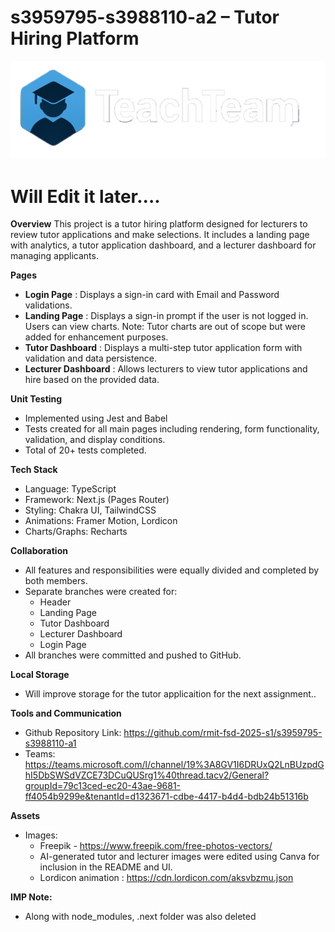 # s3959795-s3988110-a2 – Tutor Hiring Platform

![App Logo](teach-team/public/logo1.png)


# Will Edit it later....



**Overview**
This project is a tutor hiring platform designed for lecturers to review tutor applications and make selections. It includes a landing page with analytics, a tutor application dashboard, and a lecturer dashboard for managing applicants.



**Pages**
* **Login Page** : Displays a sign-in card with Email and Password validations.
* **Landing Page** : Displays a sign-in prompt if the user is not logged in. Users can view charts.
Note: Tutor charts are out of scope but were added for enhancement purposes.
* **Tutor Dashboard** : Displays a multi-step tutor application form with validation and data persistence.
* **Lecturer Dashboard** : Allows lecturers to view tutor applications and hire based on the provided data.



**Unit Testing**
* Implemented using Jest and Babel
* Tests created for all main pages including rendering, form functionality, validation, and display conditions.
* Total of 20+ tests completed.



**Tech Stack**
* Language: TypeScript
* Framework: Next.js (Pages Router)
* Styling: Chakra UI, TailwindCSS
* Animations: Framer Motion, Lordicon
* Charts/Graphs: Recharts



**Collaboration** 
* All features and responsibilities were equally divided and completed by both members.
* Separate branches were created for:
     * Header
     * Landing Page
     * Tutor Dashboard
     * Lecturer Dashboard
     * Login Page
* All branches were committed and pushed to GitHub.



**Local Storage**
* Will improve storage for the tutor applicaition for the next assignment.. 


**Tools and Communication**
* Github Repository Link: https://github.com/rmit-fsd-2025-s1/s3959795-s3988110-a1
* Teams: https://teams.microsoft.com/l/channel/19%3A8GV1I6DRUxQ2LnBUzpdGhI5DbSWSdVZCE73DCuQUSrg1%40thread.tacv2/General?groupId=79c13ced-ec20-43ae-9681-ff4054b9299e&tenantId=d1323671-cdbe-4417-b4d4-bdb24b51316b


**Assets**
* Images:
    * Freepik - https://www.freepik.com/free-photos-vectors/
    * AI-generated tutor and lecturer images were edited using Canva for inclusion in the README and UI.
    * Lordicon animation : https://cdn.lordicon.com/aksvbzmu.json

**IMP Note:**
* Along with node_modules, .next folder was also deleted 
